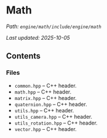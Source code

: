 # Math

_Path: `engine/math/include/engine/math`_

_Last updated: 2025-10-05_


## Contents

### Files

- `common.hpp` – C++ header.
- `math.hpp` – C++ header.
- `matrix.hpp` – C++ header.
- `quaternion.hpp` – C++ header.
- `utils.hpp` – C++ header.
- `utils_camera.hpp` – C++ header.
- `utils_rotation.hpp` – C++ header.
- `vector.hpp` – C++ header.
